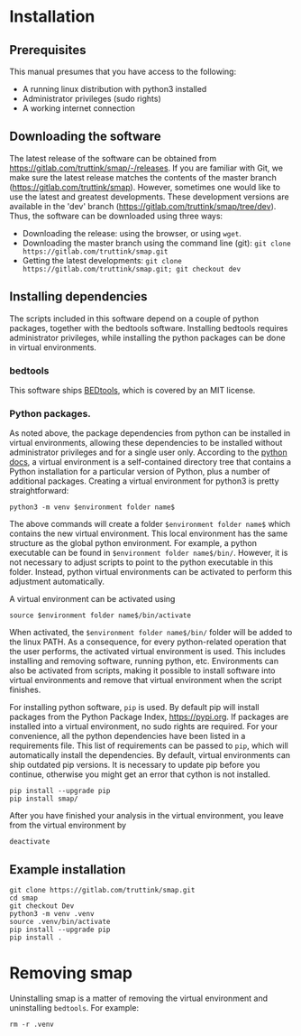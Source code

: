 # Installation

## Prerequisites
This manual presumes that you have access to the following: 
* A running linux distribution with python3 installed
* Administrator privileges (sudo rights)
* A working internet connection

## Downloading the software
The latest release of the software can be obtained from https://gitlab.com/truttink/smap/-/releases. If you are familiar with Git, we make sure the latest release matches the contents of the master branch (https://gitlab.com/truttink/smap). However, sometimes one would like to use the latest and greatest developments. These development versions are available in the 'dev' branch (https://gitlab.com/truttink/smap/tree/dev). Thus, the software can be downloaded using three ways:

* Downloading the release: using the browser, or using `wget`.
* Downloading the master branch using the command line (git): `git clone https://gitlab.com/truttink/smap.git`
* Getting the latest developments: `git clone https://gitlab.com/truttink/smap.git; git checkout dev`

## Installing dependencies
The scripts included in this software depend on a couple of python packages, together with the bedtools software. Installing bedtools requires administrator privileges, while installing the python packages can be done in virtual environments. 

### bedtools
This software ships [BEDtools](https://github.com/arq5x/bedtools2), which is covered by an MIT license.

### Python packages.
As noted above, the package dependencies from python can be installed in virtual environments, allowing these dependencies to be installed without administrator privileges and for a single user only. According to the [python docs](https://docs.python.org/3/tutorial/venv.html), a virtual environment is a self-contained directory tree that contains a Python installation for a particular version of Python, plus a number of additional packages. Creating a virtual environment for python3 is pretty straightforward:

```{bash}
python3 -m venv $environment folder name$ 
```
The above commands will create a folder `$environment folder name$` which contains the new virtual environment. This local environment has the same structure as the global python environment. For example, a python executable can be found in `$environment folder name$/bin/`. However, it is not necessary to adjust scripts to point to the python executable in this folder. Instead, python virtual environments can be activated to perform this adjustment automatically.


A virtual environment can be activated using 
```{bash}
source $environment folder name$/bin/activate
```
When activated, the `$environment folder name$/bin/` folder will be added to the linux PATH. As a consequence, for every python-related operation that the user performs, the activated virtual environment is used. This includes installing and removing software, running python, etc. Environments can also be activated from scripts, making it possible to install software into virtual environments and remove that virtual environment when the script finishes.

For installing python software, `pip` is used. By default pip will install packages from the Python Package Index, https://pypi.org. If packages are installed into a virtual environment, no sudo rights are required. For your convenience, all the python dependencies have been listed in a requirements file. This list of requirements can be passed to `pip`, which will automatically install the dependencies.
By default, virtual environments can ship outdated pip versions. It is necessary to update pip before you continue, otherwise you might get an error that cython is not installed.
``` {bash}
pip install --upgrade pip
pip install smap/
```

After you have finished your analysis in the virtual environment, you leave from the virtual environment by
```{bash}
deactivate
```

## Example installation
```{bash} 
git clone https://gitlab.com/truttink/smap.git
cd smap
git checkout Dev
python3 -m venv .venv
source .venv/bin/activate
pip install --upgrade pip
pip install .
```

# Removing smap
Uninstalling smap is a matter of removing the virtual environment and uninstalling `bedtools`. For example:
```{bash}
rm -r .venv
```
